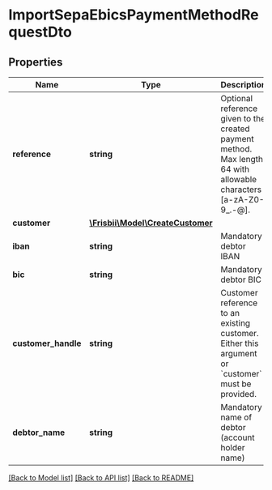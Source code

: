 # ImportSepaEbicsPaymentMethodRequestDto

## Properties
Name | Type | Description | Notes
------------ | ------------- | ------------- | -------------
**reference** | **string** | Optional reference given to the created payment method. Max length 64 with allowable characters [a-zA-Z0-9_.-@]. | [optional] 
**customer** | [**\Frisbii\Model\CreateCustomer**](CreateCustomer.md) |  | [optional] 
**iban** | **string** | Mandatory debtor IBAN | 
**bic** | **string** | Mandatory debtor BIC | 
**customer_handle** | **string** | Customer reference to an existing customer. Either this argument or &#x60;customer&#x60; must be provided. | [optional] 
**debtor_name** | **string** | Mandatory name of debtor (account holder name) | 

[[Back to Model list]](../../README.md#documentation-for-models) [[Back to API list]](../../README.md#documentation-for-api-endpoints) [[Back to README]](../../README.md)

